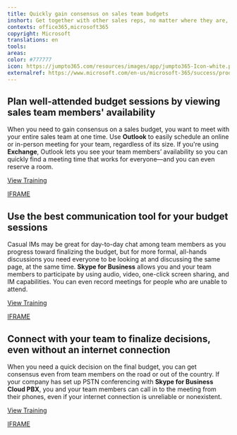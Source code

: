 ```yaml
---
title: Quickly gain consensus on sales team budgets
inshort: Get together with other sales reps, no matter where they are, to get traction on your annual budget by using digital meeting solutions.
contexts: office365,microsoft365
copyright: Microsoft
translations: en
tools: 
areas: 
color: #777777
icon: https://jumpto365.com/resources/images/app/jumpto365-Icon-white.png
externalref: https://www.microsoft.com/en-us/microsoft-365/success/productivitylibrary/quickly-gain-consensus-on-sales-team-budgets
---
```


## Plan well-attended budget sessions by viewing sales team members' availability

When you need to gain consensus on a sales budget, you want to meet with your entire sales team at one time. Use **Outlook** to easily schedule an online or in-person meeting for your team, regardless of its size. If you're using **Exchange**, Outlook lets you see your team members’ availability so you can quickly find a meeting time that works for everyone—and you can even reserve a room.

[View Training](https://support.office.com/article/Video-What-is-Outlook-10f1fa35-f33a-4cb7-838c-a7f3e6228b20)

[IFRAME](https://www.microsoft.com/en-us/videoplayer/embed/RE1UPmM)

## Use the best communication tool for your budget sessions

Casual IMs may be great for day-to-day chat among team members as you progress toward finalizing the budget, but for more formal, all-hands discussions you need everyone to be looking at and discussing the same page, at the same time. **Skype for Business** allows you and your team members to participate by using audio, video, one-click screen sharing, and IM capabilities. You can even record meetings for people who are unable to attend.

[View Training](https://support.office.com/article/Communicate-with-voice-and-video-c1fb68bb-fdfc-4bf5-af41-2ac88e9b6fb0)

[IFRAME](https://www.microsoft.com/en-us/videoplayer/embed/RE1UF1x)

## Connect with your team to finalize decisions, even without an internet connection

When you need a quick decision on the final budget, you can get consensus even from team members on the road or out of the country. If your company has set up PSTN conferencing with **Skype for Business Cloud PBX**, you and your team members can call in to the meeting from their phones, even if your internet connection is unreliable or nonexistent.

[View Training](https://support.office.com/article/Video-Communicate-your-way-c50059a4-9114-4c81-8581-bd4fd6e97fc6)

[IFRAME](https://www.microsoft.com/en-us/videoplayer/embed/RE1UMKP)

